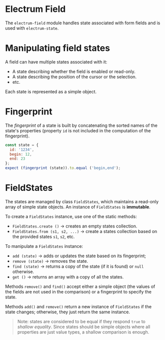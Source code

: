 # Electrum Field
The `electrum-field` module handles state associated with form fields and is
used with `electrum-state`.

# Manipulating field states

A field can have multiple states associated with it:

* A state describing whether the field is enabled or read-only.
* A state describing the position of the cursor or the selection.
* etc.

Each state is represented as a simple object.

# Fingerprint

The _fingerprint_ of a state is built by concatenating the sorted
names of the state's properties (property `id` is not included in
the computation of the fingerprint).

```javascript
const state = {
  id: '1234',
  begin: 12,
  end: 23  
};
expect (fingerprint (state)).to.equal ('begin,end');
```

# FieldStates

The states are managed by class `FieldStates`, which maintains a read-only
array of simple state objects. An instance of `FieldStates` is **immutable**.

To create a `FieldStates` instance, use one of the static methods:

* `FieldStates.create ()` &rarr; creates an empty states collection.
* `FieldStates.from (s1, s2, ...)` &rarr; create a states collection based
  on the provided states `s1`, `s2`, etc.

To manipulate a `FieldStates` instance:

* `add (state)` &rarr; adds or updates the state based on its fingerprint;
* `remove (state)` &rarr; removes the state.
* `find (state)` &rarr; returns a copy of the state (if it is found) or
  `null` otherwise.
* `get ()` &rarr; returns an array with a copy of all the states.

Methods `remove()` and `find()` accept either a simple object (the
values of the fields are not used in the comparison) or a fingerprint
to specify the state.

Methods `add()` and `remove()` return a new instance of `FieldStates` if
the state changes; otherwise, they just return the same instance.

> Note: states are considered to be equal if they respond `true` to
> _shallow equality_. Since states should be simple objects where all
> properties are just value types, a shallow comparison is enough.

